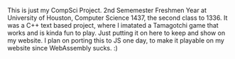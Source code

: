 This is just my CompSci Project. 2nd Sememester Freshmen Year at University of Houston, 
Computer Science 1437, the second class to 1336. It was a C++ text based project, where I
imatated a Tamagotchi game that works and is kinda fun to play. Just putting it on here to
keep and show on my website. I plan on porting this to JS one day, to make it playable on my
website since WebAssembly sucks. :)
